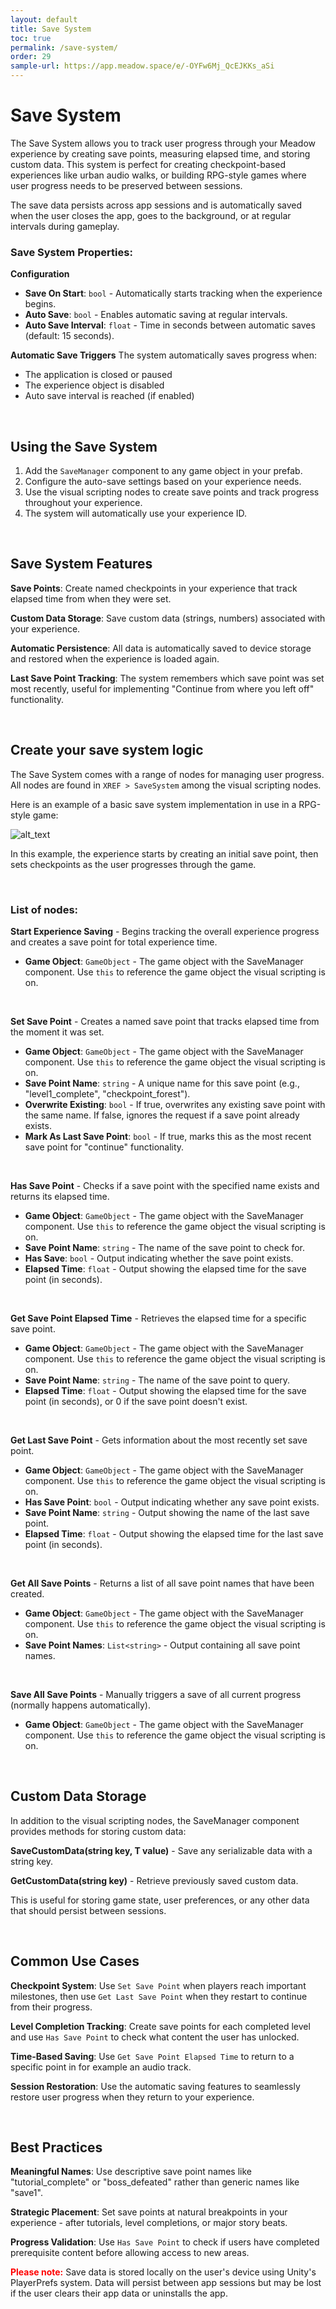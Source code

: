 ```yaml
---
layout: default
title: Save System
toc: true
permalink: /save-system/
order: 29
sample-url: https://app.meadow.space/e/-OYFw6Mj_QcEJKKs_aSi
---
```


# Save System

The Save System allows you to track user progress through your Meadow experience by creating save points, measuring elapsed time, and storing custom data. This system is perfect for creating checkpoint-based experiences like urban audio walks, or building RPG-style games where user progress needs to be preserved between sessions.

The save data persists across app sessions and is automatically saved when the user closes the app, goes to the background, or at regular intervals during gameplay.

### Save System Properties:

**Configuration**
- **Save On Start**: `bool` - Automatically starts tracking when the experience begins.
- **Auto Save**: `bool` - Enables automatic saving at regular intervals.
- **Auto Save Interval**: `float` - Time in seconds between automatic saves (default: 15 seconds).

**Automatic Save Triggers**
The system automatically saves progress when:
- The application is closed or paused
- The experience object is disabled
- Auto save interval is reached (if enabled)

<br>

## Using the Save System

1. Add the `SaveManager` component to any game object in your prefab.
2. Configure the auto-save settings based on your experience needs.
3. Use the visual scripting nodes to create save points and track progress throughout your experience.
4. The system will automatically use your experience ID.

<br>

## Save System Features

**Save Points**: Create named checkpoints in your experience that track elapsed time from when they were set.

**Custom Data Storage**: Save custom data (strings, numbers) associated with your experience.

**Automatic Persistence**: All data is automatically saved to device storage and restored when the experience is loaded again.

**Last Save Point Tracking**: The system remembers which save point was set most recently, useful for implementing "Continue from where you left off" functionality.

<br>

## Create your save system logic

The Save System comes with a range of nodes for managing user progress. All nodes are found in `XREF > SaveSystem` among the visual scripting nodes.

Here is an example of a basic save system implementation in use in a RPG-style game:

![alt_text](../images/save-system-example.webp "Save System Example")

In this example, the experience starts by creating an initial save point, then sets checkpoints as the user progresses through the game.

<br>

### List of nodes:

**Start Experience Saving** - Begins tracking the overall experience progress and creates a save point for total experience time.

- **Game Object**: `GameObject` - The game object with the SaveManager component. Use `this` to reference the game object the visual scripting is on.

<br>

**Set Save Point** - Creates a named save point that tracks elapsed time from the moment it was set.

- **Game Object**: `GameObject` - The game object with the SaveManager component. Use `this` to reference the game object the visual scripting is on.
- **Save Point Name**: `string` - A unique name for this save point (e.g., "level1_complete", "checkpoint_forest").
- **Overwrite Existing**: `bool` - If true, overwrites any existing save point with the same name. If false, ignores the request if a save point already exists.
- **Mark As Last Save Point**: `bool` - If true, marks this as the most recent save point for "continue" functionality.

<br>

**Has Save Point** - Checks if a save point with the specified name exists and returns its elapsed time.

- **Game Object**: `GameObject` - The game object with the SaveManager component. Use `this` to reference the game object the visual scripting is on.
- **Save Point Name**: `string` - The name of the save point to check for.
- **Has Save**: `bool` - Output indicating whether the save point exists.
- **Elapsed Time**: `float` - Output showing the elapsed time for the save point (in seconds).

<br>

**Get Save Point Elapsed Time** - Retrieves the elapsed time for a specific save point.

- **Game Object**: `GameObject` - The game object with the SaveManager component. Use `this` to reference the game object the visual scripting is on.
- **Save Point Name**: `string` - The name of the save point to query.
- **Elapsed Time**: `float` - Output showing the elapsed time for the save point (in seconds), or 0 if the save point doesn't exist.

<br>

**Get Last Save Point** - Gets information about the most recently set save point.

- **Game Object**: `GameObject` - The game object with the SaveManager component. Use `this` to reference the game object the visual scripting is on.
- **Has Save Point**: `bool` - Output indicating whether any save point exists.
- **Save Point Name**: `string` - Output showing the name of the last save point.
- **Elapsed Time**: `float` - Output showing the elapsed time for the last save point (in seconds).

<br>

**Get All Save Points** - Returns a list of all save point names that have been created.

- **Game Object**: `GameObject` - The game object with the SaveManager component. Use `this` to reference the game object the visual scripting is on.
- **Save Point Names**: `List<string>` - Output containing all save point names.

<br>

**Save All Save Points** - Manually triggers a save of all current progress (normally happens automatically).

- **Game Object**: `GameObject` - The game object with the SaveManager component. Use `this` to reference the game object the visual scripting is on.

<br>

## Custom Data Storage

In addition to the visual scripting nodes, the SaveManager component provides methods for storing custom data:

**SaveCustomData<T>(string key, T value)** - Save any serializable data with a string key.

**GetCustomData<T>(string key)** - Retrieve previously saved custom data.

This is useful for storing game state, user preferences, or any other data that should persist between sessions.

<br>

## Common Use Cases

**Checkpoint System**: Use `Set Save Point` when players reach important milestones, then use `Get Last Save Point` when they restart to continue from their progress.

**Level Completion Tracking**: Create save points for each completed level and use `Has Save Point` to check what content the user has unlocked.

**Time-Based Saving**: Use `Get Save Point Elapsed Time` to return to a specific point in for example an audio track.

**Session Restoration**: Use the automatic saving features to seamlessly restore user progress when they return to your experience.

<br>

## Best Practices

**Meaningful Names**: Use descriptive save point names like "tutorial_complete" or "boss_defeated" rather than generic names like "save1".

**Strategic Placement**: Set save points at natural breakpoints in your experience - after tutorials, level completions, or major story beats.

**Progress Validation**: Use `Has Save Point` to check if users have completed prerequisite content before allowing access to new areas.

<b><font color="red">Please note:</font></b> Save data is stored locally on the user's device using Unity's PlayerPrefs system. Data will persist between app sessions but may be lost if the user clears their app data or uninstalls the app.